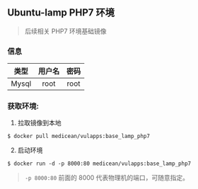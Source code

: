 ## Ubuntu-lamp PHP7 环境

> 后续相关 PHP7 环境基础镜像

### 信息

类型 | 用户名 | 密码
:-:|:-:|:-:
Mysql | root | root


### 获取环境:

1. 拉取镜像到本地

 ```
$ docker pull medicean/vulapps:base_lamp_php7
 ```

2. 启动环境

 ```
$ docker run -d -p 8000:80 medicean/vulapps:base_lamp_php7
 ```
 > `-p 8000:80` 前面的 8000 代表物理机的端口，可随意指定。 
